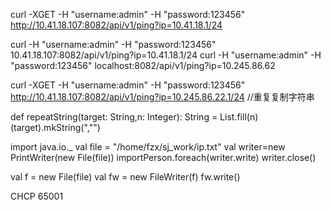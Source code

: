 curl -XGET -H "username:admin" -H "password:123456" http://10.41.18.107:8082/api/v1/ping?ip=10.41.18.1/24


curl  -H "username:admin" -H "password:123456" 10.41.18.107:8082/api/v1/ping?ip=10.41.18.1/24
curl  -H "username:admin" -H "password:123456" localhost:8082/api/v1/ping?ip=10.245.86.62


curl -XGET -H "username:admin" -H "password:123456" http://10.41.18.107:8082/api/v1/ping?ip=10.245.86.22.1/24
//重复复制字符串

def repeatString(target: String,n: Integer): String = List.fill(n)(target).mkString(","")

import java.io._
val file = "/home/fzx/sj_work/ip.txt"
val writer=new PrintWriter(new File(file))
importPerson.foreach(writer.write)
writer.close()

val f = new File(file)
val fw = new FileWriter(f)
fw.write()

CHCP 65001
